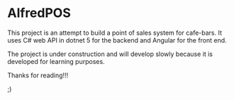 # AlfredPOS

This project is an attempt to build a point of sales system for cafe-bars.
It uses C# web API in dotnet 5 for the backend and Angular for the front end.

The project is under construction and will develop slowly because it is developed for learning purposes.

Thanks for reading!!!

;)
